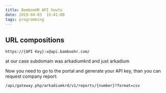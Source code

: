 ```yaml
---
title: BambooHR API howto
date: 2019-04-03  15:41:00
tags: programming
---
```


## URL compositions

```url
https://{API Key}:x@api.bamboohr.com/
```

at our case subdomain was arkadiumkrd and just arkadium

Now you need to go to the portal and generate your API key, than you can request company report:

```url
/api/gateway.php/arkadiumkrd/v1/reports/{number}?format=csv
```